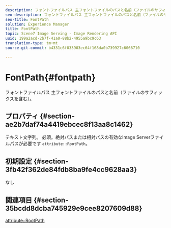 ```yaml
---
description: フォントファイルパス 主フォントファイルのパスと名前（ファイルのサフィックスを含む）。
seo-description: フォントファイルパス 主フォントファイルのパスと名前（ファイルのサフィックスを含む）。
seo-title: FontPath
solution: Experience Manager
title: FontPath
topic: Scene7 Image Serving - Image Rendering API
uuid: 199a2acd-2b7f-41a0-88b2-4955a9bc9c63
translation-type: tm+mt
source-git-commit: b4331c6f033903ec64f168da0b739927c6066710

---
```



# FontPath{#fontpath}

フォントファイルパス 主フォントファイルのパスと名前（ファイルのサフィックスを含む）。

## プロパティ {#section-ae2b7daf74a4419ebcec8f13aa8c1462}

テキスト文字列。 必須。絶対パスまたは相対パスの有効なImage Serverファイルパスが必要です `attribute::RootPath`。

## 初期設定 {#section-3fb42f362de84fdb8ba9fe4cc9628aa3}

なし

## 関連項目 {#section-35bcdd8dcba745929e9cee8207609d88}

[attribute::RootPath](/help/aem-is-ir-api/is-api/image-catalog/image-serving-api-ref/c-image-catalog-reference/c-attributes-reference/r-rootpath.md)
